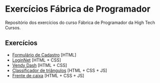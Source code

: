# Exercícios Fábrica de Programador

Repositório dos exercícios do curso Fábrica de Programador da High Tech Cursos.

## Exercícios

 - [Formulário de Cadastro](./formulario-cadastro/) [HTML]
 - [LoginNet](./login-net/) [HTML + CSS]
 - [Vendy Dash](./vendy-dash/) [HTML + CSS]
 - [Classificador de triângulos](./classificador-triangulos/) [HTML + CSS + JS]
 - [Frente de caixa](./frente-caixa/) [HTML + CSS + JS]